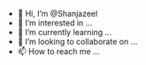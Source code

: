 - 👋 Hi, I’m @Shanjazeel
- 👀 I’m interested in ...
- 🌱 I’m currently learning ...
- 💞️ I’m looking to collaborate on ...
- 📫 How to reach me ...

<!---
Shanjazeel/Shanjazeel is a ✨ special ✨ repository because its `README.md` (this file) appears on your GitHub profile.
You can click the Preview link to take a look at your changes.
--->
